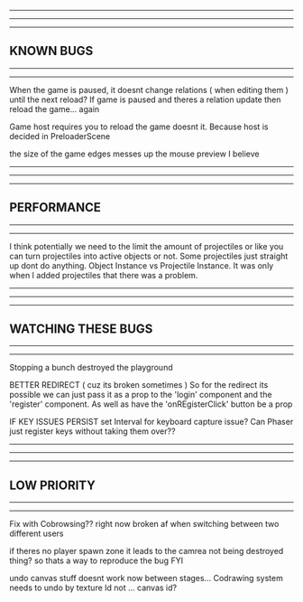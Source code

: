 --------------------------------------------------------------------------------------
--------------------------------------------------------------------------------------
--------------------------------------------------------------------------------------
KNOWN BUGS
--------------------------------------------------------------------------------------
--------------------------------------------------------------------------------------
--------------------------------------------------------------------------------------

When the game is paused, it doesnt change relations ( when editing them ) until the next reload?
  If game is paused and theres a relation update then reload the game... again

Game host requires you to reload the game doesnt it. Because host is decided in PreloaderScene

the size of the game edges messes up the mouse preview I believe

--------------------------------------------------------------------------------------
--------------------------------------------------------------------------------------
--------------------------------------------------------------------------------------
PERFORMANCE
--------------------------------------------------------------------------------------
--------------------------------------------------------------------------------------
--------------------------------------------------------------------------------------

I think potentially we need to the limit the amount of projectiles or like you can turn projectiles into active objects or not. Some projectiles just straight up dont do anything. Object Instance vs Projectile Instance. It was only when I added projectiles that there was a problem.

--------------------------------------------------------------------------------------
--------------------------------------------------------------------------------------
--------------------------------------------------------------------------------------
WATCHING THESE BUGS
--------------------------------------------------------------------------------------
--------------------------------------------------------------------------------------
--------------------------------------------------------------------------------------

Stopping a bunch destroyed the playground

BETTER REDIRECT ( cuz its broken sometimes )
  So for the redirect its possible we can just pass it as a prop to the 'login' component and the 'register' component. As well as have the 'onREgisterClick' button be a prop

IF KEY ISSUES PERSIST
set Interval for keyboard capture issue?
Can Phaser just register keys without taking them over??


--------------------------------------------------------------------------------------
--------------------------------------------------------------------------------------
--------------------------------------------------------------------------------------
LOW PRIORITY
--------------------------------------------------------------------------------------
--------------------------------------------------------------------------------------
--------------------------------------------------------------------------------------

Fix with Cobrowsing?? right now broken af when switching between two different users

if theres no player spawn zone it leads to the camrea not being destroyed thing? so thats a way to reproduce the bug FYI

undo canvas stuff doesnt work now between stages... Codrawing system needs to undo by texture Id not ... canvas id?

